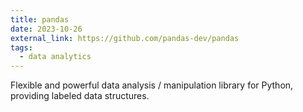 ```yaml
---
title: pandas
date: 2023-10-26
external_link: https://github.com/pandas-dev/pandas
tags:
  - data analytics
---
```


Flexible and powerful data analysis / manipulation library for Python, providing labeled data structures.

<!--more-->
